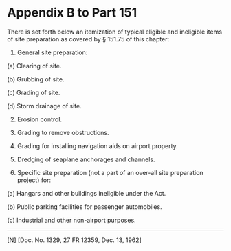 # Appendix B to Part 151


There is set forth below an itemization of typical eligible and ineligible items of site preparation as covered by § 151.75 of this chapter: 


1. General site preparation: 


(a) Clearing of site. 


(b) Grubbing of site. 


(c) Grading of site. 


(d) Storm drainage of site. 


2. Erosion control. 


3. Grading to remove obstructions. 


4. Grading for installing navigation aids on airport property. 


5. Dredging of seaplane anchorages and channels. 


1. Specific site preparation (not a part of an over-all site preparation project) for: 


(a) Hangars and other buildings ineligible under the Act. 


(b) Public parking facilities for passenger automobiles. 


(c) Industrial and other non-airport purposes. 



---

[N] [Doc. No. 1329, 27 FR 12359, Dec. 13, 1962] 




